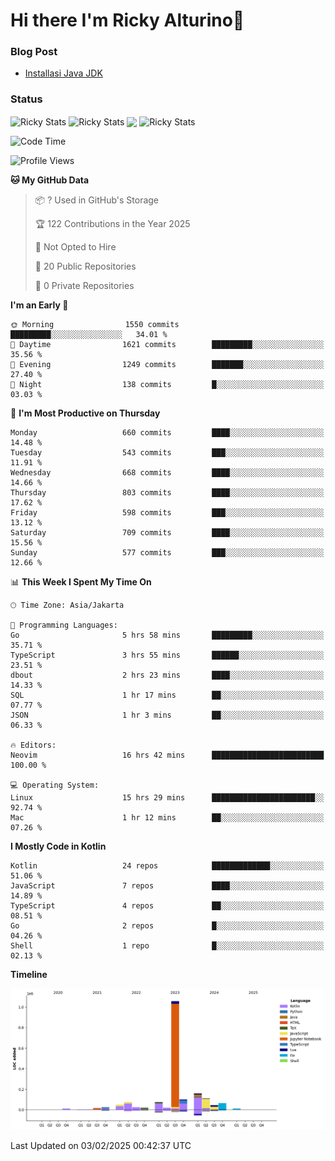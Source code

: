 # Hi there I'm Ricky Alturino👋

### Blog Post

<!-- BLOG-POST-LIST:START -->

- [Installasi Java JDK](https://onirutla.medium.com/installasi-java-jdk-ec701beeb5cb?source=rss-d9d81c918cc9------2)
<!-- BLOG-POST-LIST:END -->

### Status

<img align="center" alt="Ricky Stats" src="https://github-readme-stats.vercel.app/api?username=Alturino&theme=dark&show_icons=true&hide_border=false" />
<img align="center" alt="Ricky Stats" src="https://github-readme-stats.vercel.app/api/top-langs/?username=Alturino&theme=dark&show_icons=true&layout=compact"/>
<img align="center" width="640px" src="https://github-readme-stats.vercel.app/api/wakatime?username=Alturino&layout=compact&hide_border=true&theme=dark">
<img align="center" alt="Ricky Stats" src="https://leetcard.jacoblin.cool/onirutla?border=0&radius=20&ext=activity"/>

<!--START_SECTION:waka-->
![Code Time](http://img.shields.io/badge/Code%20Time-928%20hrs%2027%20mins-blue)

![Profile Views](http://img.shields.io/badge/Profile%20Views-0-blue)

**🐱 My GitHub Data** 

> 📦 ? Used in GitHub's Storage 
 > 
> 🏆 122 Contributions in the Year 2025
 > 
> 🚫 Not Opted to Hire
 > 
> 📜 20 Public Repositories 
 > 
> 🔑 0 Private Repositories 
 > 
**I'm an Early 🐤** 

```text
🌞 Morning                1550 commits        █████████░░░░░░░░░░░░░░░░   34.01 % 
🌆 Daytime                1621 commits        █████████░░░░░░░░░░░░░░░░   35.56 % 
🌃 Evening                1249 commits        ███████░░░░░░░░░░░░░░░░░░   27.40 % 
🌙 Night                  138 commits         █░░░░░░░░░░░░░░░░░░░░░░░░   03.03 % 
```
📅 **I'm Most Productive on Thursday** 

```text
Monday                   660 commits         ████░░░░░░░░░░░░░░░░░░░░░   14.48 % 
Tuesday                  543 commits         ███░░░░░░░░░░░░░░░░░░░░░░   11.91 % 
Wednesday                668 commits         ████░░░░░░░░░░░░░░░░░░░░░   14.66 % 
Thursday                 803 commits         ████░░░░░░░░░░░░░░░░░░░░░   17.62 % 
Friday                   598 commits         ███░░░░░░░░░░░░░░░░░░░░░░   13.12 % 
Saturday                 709 commits         ████░░░░░░░░░░░░░░░░░░░░░   15.56 % 
Sunday                   577 commits         ███░░░░░░░░░░░░░░░░░░░░░░   12.66 % 
```


📊 **This Week I Spent My Time On** 

```text
🕑︎ Time Zone: Asia/Jakarta

💬 Programming Languages: 
Go                       5 hrs 58 mins       █████████░░░░░░░░░░░░░░░░   35.71 % 
TypeScript               3 hrs 55 mins       ██████░░░░░░░░░░░░░░░░░░░   23.51 % 
dbout                    2 hrs 23 mins       ████░░░░░░░░░░░░░░░░░░░░░   14.33 % 
SQL                      1 hr 17 mins        ██░░░░░░░░░░░░░░░░░░░░░░░   07.77 % 
JSON                     1 hr 3 mins         ██░░░░░░░░░░░░░░░░░░░░░░░   06.33 % 

🔥 Editors: 
Neovim                   16 hrs 42 mins      █████████████████████████   100.00 % 

💻 Operating System: 
Linux                    15 hrs 29 mins      ███████████████████████░░   92.74 % 
Mac                      1 hr 12 mins        ██░░░░░░░░░░░░░░░░░░░░░░░   07.26 % 
```

**I Mostly Code in Kotlin** 

```text
Kotlin                   24 repos            █████████████░░░░░░░░░░░░   51.06 % 
JavaScript               7 repos             ████░░░░░░░░░░░░░░░░░░░░░   14.89 % 
TypeScript               4 repos             ██░░░░░░░░░░░░░░░░░░░░░░░   08.51 % 
Go                       2 repos             █░░░░░░░░░░░░░░░░░░░░░░░░   04.26 % 
Shell                    1 repo              █░░░░░░░░░░░░░░░░░░░░░░░░   02.13 % 
```



**Timeline**

![Lines of Code chart](https://raw.githubusercontent.com/Alturino/Alturino/main/assets/bar_graph.png)


 Last Updated on 03/02/2025 00:42:37 UTC
<!--END_SECTION:waka-->
